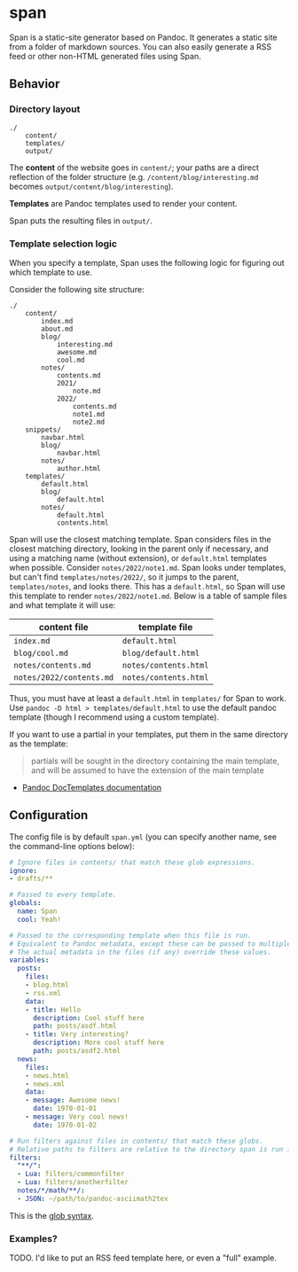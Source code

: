 # span

Span is a static-site generator based on Pandoc. It generates a static site from a folder of markdown sources. You can also easily generate a RSS feed or other non-HTML generated files using Span.

## Behavior

### Directory layout

```
./
    content/
    templates/
    output/
```

The **content** of the website goes in `content/`; your paths are a direct reflection of the folder structure (e.g. `/content/blog/interesting.md ` becomes `output/content/blog/interesting`).

**Templates** are Pandoc templates used to render your content.

Span puts the resulting files in `output/`.

### Template selection logic

When you specify a template, Span uses the following logic for figuring out which template to use.

Consider the following site structure:

```
./
    content/
        index.md
        about.md
        blog/
            interesting.md
            awesome.md
            cool.md
        notes/
            contents.md
            2021/
                note.md
            2022/
                contents.md
                note1.md
                note2.md
    snippets/
        navbar.html
        blog/
            navbar.html
        notes/
            author.html
    templates/
        default.html
        blog/
            default.html
        notes/
            default.html
            contents.html
```

Span will use the closest matching template. Span considers files in the closest matching directory, looking in the parent only if necessary, and using a matching name (without extension), or `default.html` templates when possible. Consider `notes/2022/note1.md`. Span looks under templates, but can't find `templates/notes/2022/`, so it jumps to the parent, `templates/notes`, and looks there. This has a `default.html`, so Span will use this template to render `notes/2022/note1.md`. Below is a table of sample files and what template it will use:

| content file             | template file         |
|--------------------------|-----------------------|
| `index.md`               | `default.html`        |
| `blog/cool.md`           | `blog/default.html`   |
| `notes/contents.md`      | `notes/contents.html` |
| `notes/2022/contents.md` | `notes/contents.html` |

Thus, you must have at least a `default.html` in `templates/` for Span to work. Use `pandoc -D html > templates/default.html` to use the default pandoc template (though I recommend using a custom template).

If you want to use a partial in your templates, put them in the same directory as the template:

> partials will be sought in the directory containing the main template, and will be assumed to have the extension of the main template
- [Pandoc DocTemplates documentation](https://hackage.haskell.org/package/doctemplates-0.11/docs/Text-DocTemplates.html)

## Configuration

The config file is by default `span.yml` (you can specify another name, see the command-line options below):

```yml
# Ignore files in contents/ that match these glob expressions.
ignore:
- drafts/**

# Passed to every template.
globals:
  name: Span
  cool: Yeah!

# Passed to the corresponding template when this file is run.
# Equivalent to Pandoc metadata, except these can be passed to multiple files
# The actual metadata in the files (if any) override these values.
variables:
  posts:
    files:
    - blog.html
    - rss.xml
    data:
    - title: Hello
      description: Cool stuff here
      path: posts/asdf.html
    - title: Very interesting?
      description: More cool stuff here
      path: posts/asdf2.html
  news:
    files:
    - news.html
    - news.xml
    data:
    - message: Awesome news!
      date: 1970-01-01
    - message: Very cool news!
      date: 1970-01-02

# Run filters against files in contents/ that match these globs.
# Relative paths to filters are relative to the directory span is run in.
filters:
  "**/":
  - Lua: filters/commonfilter
  - Lua: filters/anotherfilter
  notes/*/math/**/:
  - JSON: ~/path/to/pandoc-asciimath2tex
```

This is the [glob syntax](https://hackage.haskell.org/package/Glob-0.10.2/docs/System-FilePath-Glob.html#v:compile).

### Examples?

TODO. I'd like to put an RSS feed template here, or even a "full" example.
